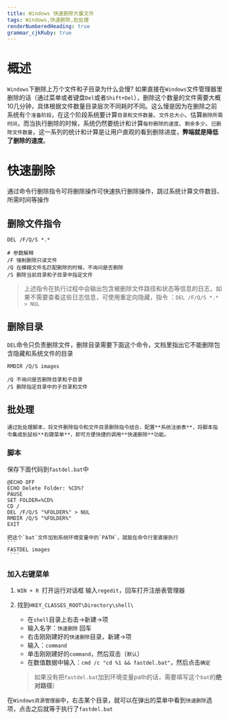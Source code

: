 ```yaml
---
title: Windows 快速删除大量文件 
tags: Windows,快速删除,批处理
renderNumberedHeading: true
grammar_cjkRuby: true
---
```


# 概述
 `Windows`下删除上万个文件和子目录为什么会慢?  如果直接在`Windows`文件管理器里删除的话（通过菜单或者键盘`Del`或者`Shift+Del`），删除这个数量的文件需要大概10几分钟，具体根据文件数量目录层次不同耗时不同。这么慢是因为在删除之前系统有个`准备阶段`，在这个阶段系统要计算`目录和文件数量`、`文件总大小`、估算`删除所需时间`，而当执行删除的时候，系统仍然要统计和计算`每秒删除的速度`、`剩余多少`、`已删除文件数量`，这一系列的统计和计算是让用户直观的看到删除进度，**弊端就是降低了删除的速度**。

# 快速删除
通过命令行删除指令可将删除操作可快速执行删除操作，跳过系统计算文件数目、所需时间等操作

## 删除文件指令
```
DEL /F/Q/S *.*

# 参数解释
/F 强制删除只读文件
/Q 在模糊文件名匹配删除的时候，不询问是否删除
/S 删除当前目录和子目录中指定文件
```

> 上述指令在执行过程中会输出包含被删除文件路径和状态等信息的日志，如果不需要查看这些日志信息，可使用重定向隐藏，指令 ：`DEL /F/Q/S *.* > NUL`


## 删除目录
`DEL`命令只负责删除文件，删除目录需要下面这个命令，文档里指出它不能删除包含隐藏和系统文件的目录
```
RMDIR /Q/S images
 
/Q 不询问是否删除目录和子目录
/S 删除指定目录中的子目录和文件
```

## 批处理
	通过批处理脚本，将文件删除指令和文件目录删除指令结合，配置**系统注册表**，将脚本指令集成到鼠标**右键菜单**，即可方便快捷的调用**快速删除**功能。
###  脚本
   
保存下面代码到`fastdel.bat`中

``` 
@ECHO OFF
ECHO Delete Folder: %CD%?
PAUSE
SET FOLDER=%CD%
CD /
DEL /F/Q/S "%FOLDER%" > NUL
RMDIR /Q/S "%FOLDER%"
EXIT
```
	把这个`bat`文件加到系统环境变量中的`PATH`，就能在命令行里直接执行
	```
	FASTDEL images
	 ```
### 加入右键菜单
1. `WIN + R `打开运行对话框 输入`regedit`，回车打开注册表管理器
2. 找到`HKEY_CLASSES_ROOT\Directory\shell\`
   - 在`shell`目录上右击->新建->项
   - 输入名字：`快速删除` 回车
   - 右击刚刚建好的`快速删除`目录，新建->项
   - 输入：`command`
   - 单击刚刚建好的`command`，然后双击（`默认`）
   - 在数值数据中输入：`cmd /c "cd %1 && fastdel.bat"`，然后点击`确定`
     
   > 如果没有把`fastdel.bat`加到环境变量path的话，需要填写这个`bat`的**绝对路径**）


在`Windows资源管理器`中，右击某个目录，就可以在弹出的菜单中看到`快速删除`选项，点击之后就等于执行了`fastdel.bat`

